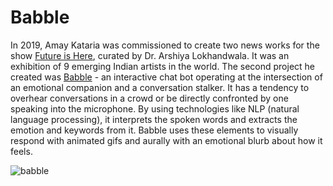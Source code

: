 # Babble
In 2019, Amay Kataria was commissioned to create two news works for the show [Future is Here](http://futureishere.in/), curated by Dr. Arshiya Lokhandwala. It was an exhibition of 9 emerging Indian artists in the world. The second project he created was [Babble](https://amaykataria.com/#/Babble) - an interactive chat bot operating at the intersection of an emotional companion and a conversation stalker. It has a tendency to overhear conversations in a crowd or be directly confronted by one speaking into the microphone. By using technologies like NLP (natural language processing), it interprets the spoken words and extracts the emotion and keywords from it. Babble uses these elements to visually respond with animated gifs and aurally with an emotional blurb about how it feels. 

![babble](https://user-images.githubusercontent.com/4178424/145725316-5afa6ad0-8e66-4bbf-8bad-1730475167ec.jpg)
